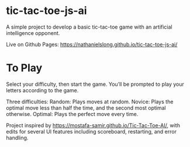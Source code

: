 # tic-tac-toe-js-ai

A simple project to develop a basic tic-tac-toe game with an artificial intelligence opponent.

Live on Github Pages: https://nathanielslong.github.io/tic-tac-toe-js-ai/

# To Play

Select your difficulty, then start the game. You’ll be prompted to play your letters according to the game.

Three difficulties: Random: Plays moves at random. Novice: Plays the optimal move less than half the time, and the second most optimal otherwise. Optimal: Plays the perfect move every time.

Project inspired by https://mostafa-samir.github.io/Tic-Tac-Toe-AI/, with edits for several UI features including scoreboard, restarting, and error handling.
